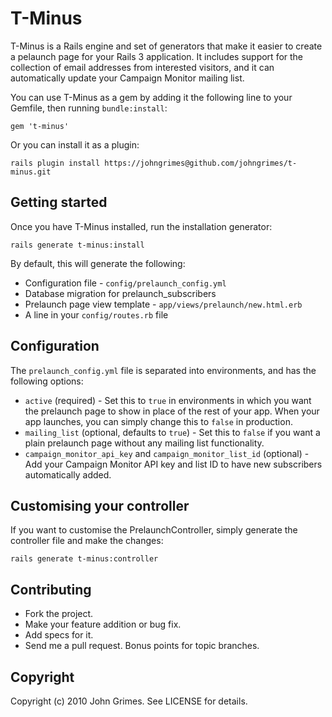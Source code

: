 # T-Minus

T-Minus is a Rails engine and set of generators that make it easier to
create a pelaunch page for your Rails 3 application. It includes support
for the collection of email addresses from interested visitors, and it
can automatically update your Campaign Monitor mailing list.

You can use T-Minus as a gem by adding it the following line to your
Gemfile, then running `bundle:install`:

    gem 't-minus'

Or you can install it as a plugin:

    rails plugin install https://johngrimes@github.com/johngrimes/t-minus.git

## Getting started

Once you have T-Minus installed, run the installation generator:

    rails generate t-minus:install

By default, this will generate the following:

* Configuration file - `config/prelaunch_config.yml`
* Database migration for prelaunch_subscribers
* Prelaunch page view template - `app/views/prelaunch/new.html.erb`
* A line in your `config/routes.rb` file

## Configuration

The `prelaunch_config.yml` file is separated into environments, and has
the following options:

* `active` (required) - Set this to `true` in environments in which you want the
  prelaunch page to show in place of the rest of your app. When your app
  launches, you can simply change this to `false` in production.
* `mailing_list` (optional, defaults to `true`) - Set this to `false` if
  you want a plain prelaunch page without any mailing list
  functionality.
* `campaign_monitor_api_key` and `campaign_monitor_list_id` (optional) -
  Add your Campaign Monitor API key and list ID to have new subscribers
  automatically added. 

## Customising your controller

If you want to customise the PrelaunchController, simply generate the controller file and make the changes:

    rails generate t-minus:controller

## Contributing
 
* Fork the project.
* Make your feature addition or bug fix.
* Add specs for it.
* Send me a pull request. Bonus points for topic branches.

## Copyright

Copyright (c) 2010 John Grimes. See LICENSE for details.
